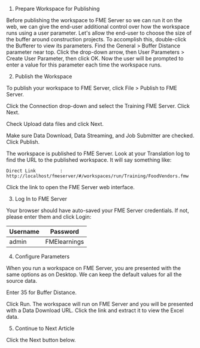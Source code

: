 1. Prepare Workspace for Publishing

Before publishing the workspace to FME Server so we can run it on the web, we can give the end-user additional control over how the workspace runs using a user parameter. Let's allow the end-user to choose the size of the buffer around construction projects. To accomplish this, double-click the Bufferer to view its parameters. Find the General > Buffer Distance parameter near top. Click the drop-down arrow, then User Parameters > Create User Parameter, then click OK. Now the user will be prompted to enter a value for this parameter each time the workspace runs.

2. Publish the Workspace

To publish your workspace to FME Server, click File > Publish to FME Server.

Click the Connection drop-down and select the Training FME Server. Click Next.

Check Upload data files and click Next.

Make sure Data Download, Data Streaming, and Job Submitter are checked. Click Publish.

The workspace is published to FME Server. Look at your Translation log to find the URL to the published workspace. It will say something like:

`Direct Link         : http://localhost/fmeserver/#/workspaces/run/Training/FoodVendors.fmw`

Click the link to open the FME Server web interface.

3. Log In to FME Server

Your browser should have auto-saved your FME Server credentials. If not, please enter them and click Login:

| Username | Password     |
|----------|--------------|
| admin    | FMElearnings |

4. Configure Parameters

When you run a workspace on FME Server, you are presented with the same options as on Desktop. We can keep the default values for all the source data.

Enter 35 for Buffer Distance.

Click Run. The workspace will run on FME Server and you will be presented with a Data Download URL. Click the link and extract it to view the Excel data.

5. Continue to Next Article

Click the Next button below.

